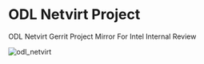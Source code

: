 # ODL Netvirt Project
ODL Netvirt Gerrit Project Mirror For Intel Internal Review

![odl_netvirt](https://user-images.githubusercontent.com/14935352/30040987-e8ef404a-919a-11e7-87cc-617c6414f4a9.png)
